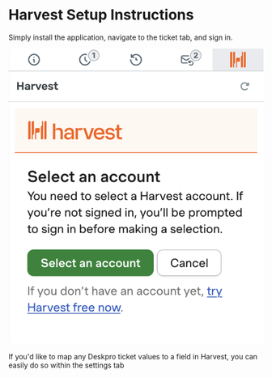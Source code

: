 # Harvest Setup Instructions

Simply install the application, navigate to the ticket tab, and sign in.

[![](./docs/assets/setup/setup-harvest-01.png)](/docs/assets/setup/setup-harvest-01.png)

If you'd like to map any Deskpro ticket values to a field in Harvest, you can easily do so within the settings tab
